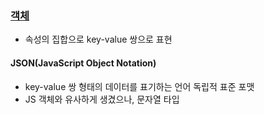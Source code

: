### [객체](https://developer.mozilla.org/ko/docs/Learn/JavaScript/Objects)
- 속성의 집합으로 key-value 쌍으로 표현


#### JSON(JavaScript Object Notation)
- key-value 쌍 형태의 데이터를 표기하는 언어 독립적 표준 포맷
- JS 객체와 유사하게 생겼으나, 문자열 타입